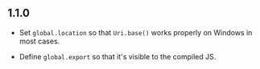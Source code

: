 ## 1.1.0

* Set `global.location` so that `Uri.base()` works properly on Windows in most
  cases.

* Define `global.export` so that it's visible to the compiled JS.

